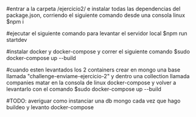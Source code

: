 #entrar a la carpeta /ejercicio2/ e instalar todas las dependencias del package.json, corriendo el siguiente comando desde una consola linux
$npm i

#ejecutar el siguiente comando para levantar el servidor local
$npm run startdev

#instalar docker y docker-compose y correr el siguiente comando
$sudo docker-compose up --build

#cuando esten levantados los 2 containers crear en mongo una base llamada "challenge-enviame-ejercicio-2" y dentro una collection llamada companies
matar en la consola de linux docker-compose y volver a levantarlo con el comando
$sudo docker-compose up --build

#TODO: averiguar como instanciar una db mongo cada vez que hago buildeo y levanto docker-compose